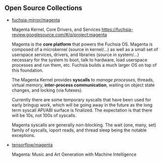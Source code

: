 ## Open Source Collections

- [fuchsia-mirror/magenta](https://github.com/fuchsia-mirror/magenta)

	Magenta Kernel, Core Drivers, and Services https://fuchsia-review.googlesource.com/#/q/project:magenta
	
	Magenta is the **core platform** that powers the Fuchsia OS. Magenta is composed of a microkernel (source in kernel/...) as well as a small set of userspace services, drivers, and libraries (source in system/...) necessary for the system to boot, talk to hardware, load userspace processes and run them, etc. Fuchsia builds a much larger OS on top of this foundation.

	The Magenta Kernel provides **syscalls** to *manage processes*, threads, virtual memory, **inter-process communication**, waiting on object state changes, and locking (via futexes).

	Currently there are some temporary syscalls that have been used for early bringup work, which will be going away in the future as the long term syscall API/ABI surface is finalized. The expectation is that there will be 10s, not 100s of syscalls.

	Magenta syscalls are generally non-blocking. The wait (one, many, set) family of syscalls, ioport reads, and thread sleep being the notable exceptions.

- [tensorflow/magenta](https://github.com/tensorflow/magenta)

	Magenta: Music and Art Generation with Machine Intelligence



